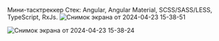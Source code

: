 Мини-тасктреккер
Стек: Angular, Angular Material, SCSS/SASS/LESS, TypeScript, RxJs.
![Снимок экрана от 2024-04-23 15-38-51](https://github.com/PavelEgoro/AngularTest/assets/115404795/0d5874c4-915b-49e5-bc22-0bb1be5f3f2f)

![Снимок экрана от 2024-04-23 15-38-24](https://github.com/PavelEgoro/AngularTest/assets/115404795/111b2cb2-03f6-436b-acdb-b4388e50030f)
